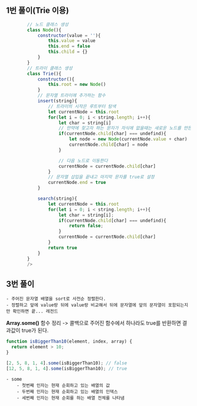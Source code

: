 ## 1번 풀이(Trie 이용)

```javascript
        // 노드 클래스 생성
        class Node(){
            constructor(value = ''){
                this.value = value
                this.end = false
                this.child = {}
            }
        }
        // 트라이 클래스 생성
        class Trie(){
            constructor(){
                this.root = new Node()
            }
            // 문자열 트라이에 추가하는 함수
            insert(string){
                // 트라이의 시작은 루트부터 탐색
                let currentNode = this.root
                for(let i = 0; i < string.length; i++){
                    let char = string[i]
                    // 만약에 찾고자 하는 문자가 자식에 없을때는 새로운 노드를 만든다
                    if(currentNode.child[char] === undefind){
                        let node = new Node(currentNode.value + char)
                        currentNode.child[char] = node
                    }

                    // 다음 노드로 이동한다
                    currentNode = currentNode.child[char]
                }
                // 문자열 삽입을 끝내고 마지막 문자를 true로 설정
                currentNode.end = true
            }

            search(string){
                let currentNode = this.root
                for(let i = 0; i < string.length; i++){
                    let char = string[i];
                    if(currentNode.child[char] === undefind){
                        return false;
                    }
                    currentNode = currentNode.child[char]
                }
                return true
            }
        }
        />
```

## 3번 풀이

    - 주어진 문자열 배열을 sort로 사전순 정렬한다.
    - 정렬하고 앞에 value랑 뒤에 value랑 비교해서 뒤에 문자열에 앞의 문자열이 포함되는지만 확인하면 끝... 레전드

**Array.some()** 함수 정리 -> 콜백으로 주어진 함수에서 하나라도 true를 반환하면 결과값이 true가 된다.

```javascript
function isBiggerThan10(element, index, array) {
  return element > 10;
}

[2, 5, 8, 1, 4].some(isBiggerThan10); // false
[12, 5, 8, 1, 4].some(isBiggerThan10); // true
```

    - some
        - 첫번째 인자는 현재 순회하고 있는 배열의 값
        - 두번째 인자는 현재 순회하고 있는 배열의 인덱스
        - 세번째 인자는 현재 순회를 하는 배열 전체를 나타냄
